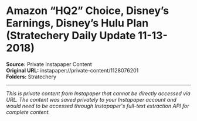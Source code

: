 # Amazon “HQ2” Choice, Disney’s Earnings, Disney’s Hulu Plan (Stratechery Daily Update 11-13-2018)

**Source:** Private Instapaper Content  
**Original URL:** instapaper://private-content/1128076201  
**Folders:** Stratechery  

---

*This is private content from Instapaper that cannot be directly accessed via URL. The content was saved privately to your Instapaper account and would need to be accessed through Instapaper's full-text extraction API for complete content.*